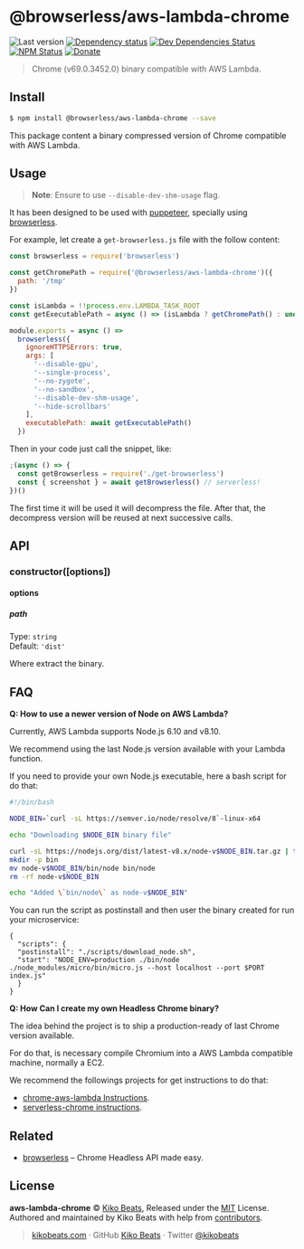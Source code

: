 # @browserless/aws-lambda-chrome

![Last version](https://img.shields.io/github/tag/Kikobeats/aws-lambda-chrome.svg?style=flat-square)
[![Dependency status](https://img.shields.io/david/Kikobeats/aws-lambda-chrome.svg?style=flat-square)](https://david-dm.org/@browserless/aws-lambda-chrome)
[![Dev Dependencies Status](https://img.shields.io/david/dev/Kikobeats/aws-lambda-chrome.svg?style=flat-square)](https://david-dm.org/@browserless/aws-lambda-chrome#info=devDependencies)
[![NPM Status](https://img.shields.io/npm/dm/@browserless/aws-lambda-chrome.svg?style=flat-square)](https://www.npmjs.org/package/aws-lambda-chrome)
[![Donate](https://img.shields.io/badge/donate-paypal-blue.svg?style=flat-square)](https://paypal.me/microlinkhq)

> Chrome (v69.0.3452.0) binary compatible with AWS Lambda.

## Install

```bash
$ npm install @browserless/aws-lambda-chrome --save
```

This package content a binary compressed version of Chrome compatible with AWS Lambda.

## Usage

> **Note**: Ensure to use `--disable-dev-shm-usage` flag.

It has been designed to be used with [puppeteer](https://github.com/GoogleChrome/puppeteer), specially using [browserless](https://github.com/Kikobeats/browserless).

For example, let create a `get-browserless.js` file with the follow content:

```js
const browserless = require('browserless')

const getChromePath = require('@browserless/aws-lambda-chrome')({
  path: '/tmp'
})

const isLambda = !!process.env.LAMBDA_TASK_ROOT
const getExecutablePath = async () => (isLambda ? getChromePath() : undefined)

module.exports = async () =>
  browserless({
    ignoreHTTPSErrors: true,
    args: [
      '--disable-gpu',
      '--single-process',
      '--no-zygote',
      '--no-sandbox',
      '--disable-dev-shm-usage',
      '--hide-scrollbars'
    ],
    executablePath: await getExecutablePath()
  })
```

Then in your code just call the snippet, like:

```js
;(async () => {
  const getBrowserless = require('./get-browserless')
  const { screenshot } = await getBrowserless() // serverless!
})()
```

The first time it will be used it will decompress the file. After that, the decompress version will be reused at next successive calls.

## API

### constructor([options])

#### options

##### path

Type: `string`<br>
Default: `'dist'`

Where extract the binary.

## FAQ

**Q: How to use a newer version of Node on AWS Lambda?**

Currently, AWS Lambda supports Node.js 6.10 and v8.10.

We recommend using the last Node.js version available with your Lambda function.

If you need to provide your own Node.js executable, here a bash script for do that:

```bash
#!/bin/bash

NODE_BIN=`curl -sL https://semver.io/node/resolve/8`-linux-x64

echo "Downloading $NODE_BIN binary file"

curl -sL https://nodejs.org/dist/latest-v8.x/node-v$NODE_BIN.tar.gz | tar -xz
mkdir -p bin
mv node-v$NODE_BIN/bin/node bin/node
rm -rf node-v$NODE_BIN

echo "Added \`bin/node\` as node-v$NODE_BIN"
```

You can run the script as postinstall and then user the binary created for run your microservice:

```
{
  "scripts": {
  "postinstall": "./scripts/download_node.sh",
  "start": "NODE_ENV=production ./bin/node ./node_modules/micro/bin/micro.js --host localhost --port $PORT index.js"
  }
}
```

**Q: How Can I create my own Headless Chrome binary?**

The idea behind the project is to ship a production-ready of last Chrome version available.

For do that, is necessary compile Chromium into a AWS Lambda compatible machine, normally a EC2.

We recommend the followings projects for get instructions to do that:

- [chrome-aws-lambda Instructions](https://github.com/alixaxel/chrome-aws-lambda/tree/master/_/ansible).
- [serverless-chrome instructions](https://github.com/adieuadieu/serverless-chrome/blob/master/docs/chrome.md).

## Related

- [browserless](https://github.com/Kikobeats/browserless) – Chrome Headless API made easy.

## License

**aws-lambda-chrome** © [Kiko Beats](https://kikobeats.com), Released under the [MIT](https://github.com/microlinkhq/@aws-lambda-chrome/blob/master/LICENSE.md) License.<br>
Authored and maintained by Kiko Beats with help from [contributors](https://github.com/microlinkhq/@aws-lambda-chrome/contributors).

> [kikobeats.com](https://kikobeats.com) · GitHub [Kiko Beats](https://github.com/kikobeats) · Twitter [@kikobeats](https://twitter.com/kikobeats)
